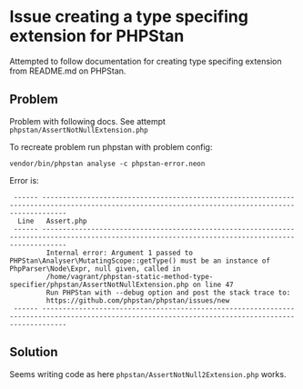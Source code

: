 # Issue creating a type specifing extension for PHPStan

Attempted to follow documentation for creating type specifing extension from README.md on PHPStan. 


## Problem
Problem with following docs. See attempt `phpstan/AssertNotNullExtension.php`


To recreate problem run phpstan with problem config:

```
vendor/bin/phpstan analyse -c phpstan-error.neon 
```


Error is:

```
 ------ -------------------------------------------------------------------------------------------------------------------------------------------------- 
  Line   Assert.php                                                                                                                                        
 ------ -------------------------------------------------------------------------------------------------------------------------------------------------- 
         Internal error: Argument 1 passed to PHPStan\Analyser\MutatingScope::getType() must be an instance of PhpParser\Node\Expr, null given, called in  
         /home/vagrant/phpstan-static-method-type-specifier/phpstan/AssertNotNullExtension.php on line 47                                                  
         Run PHPStan with --debug option and post the stack trace to:                                                                                      
         https://github.com/phpstan/phpstan/issues/new                                                                                                     
 ------ -------------------------------------------------------------------------------------------------------------------------------------------------- 

```

## Solution

Seems writing code as here `phpstan/AssertNotNull2Extension.php` works.


